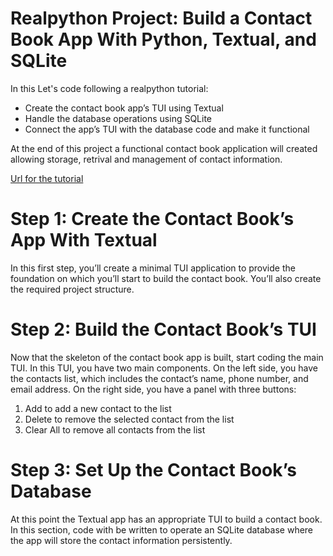 # Realpython Project: Build a Contact Book App With Python, Textual, and SQLite

In this Let's code following a realpython tutorial:

- Create the contact book app’s TUI using Textual
- Handle the database operations using SQLite
- Connect the app’s TUI with the database code and make it functional

At the end of this project a functional contact book application will created allowing storage, retrival and management of contact information.

[Url for the tutorial](https://realpython.com/contact-book-python-textual/)

# Step 1: Create the Contact Book’s App With Textual

In this first step, you’ll create a minimal TUI application to provide the foundation on which you’ll start to build the contact book. You’ll also create the required project structure.

# Step 2: Build the Contact Book’s TUI

Now that the skeleton of the contact book app is built, start coding the main TUI. In this TUI, you have two main components. On the left side, you have the contacts list, which includes the contact’s name, phone number, and email address. On the right side, you have a panel with three buttons:

1. Add to add a new contact to the list
2. Delete to remove the selected contact from the list
3. Clear All to remove all contacts from the list

# Step 3: Set Up the Contact Book’s Database

At this point the Textual app has an appropriate TUI to build a contact book. In this section, code with be written to operate an SQLite database where the app will store the contact information persistently.
